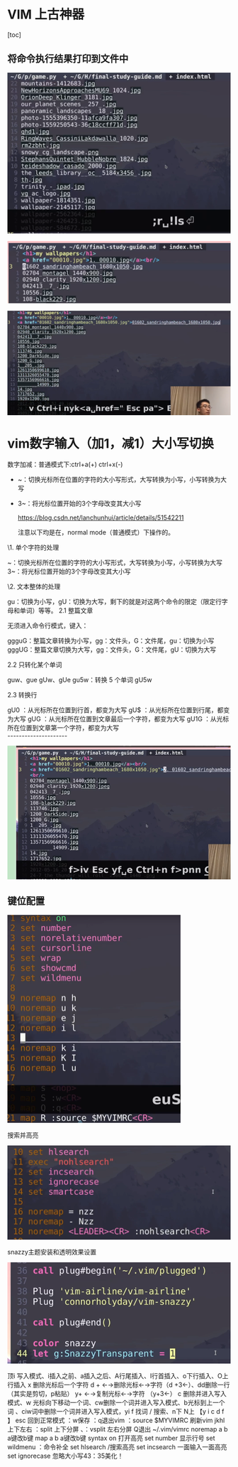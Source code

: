 # VIM 上古神器

[toc]



## 将命令执行结果打印到文件中

![image-20210619221230289](imgs/image-20210619221230289.png)

![image-20210619221357932](imgs/image-20210619221357932.png)

![image-20210619221527871](imgs/image-20210619221527871.png)

# vim数字输入（加1，减1）大小写切换

数字加减：普通模式下:ctrl+a(+) ctrl+x(-)

- ~：切换光标所在位置的字符的大小写形式，大写转换为小写，小写转换为大写
- 3~：将光标位置开始的3个字母改变其大小写

 

  https://blog.csdn.net/lanchunhui/article/details/51542211

  注意以下均是在，normal mode（普通模式）下操作的。

\1. 单个字符的处理

  ~：切换光标所在位置的字符的大小写形式，大写转换为小写，小写转换为大写
  3~：将光标位置开始的3个字母改变其大小写

\2. 文本整体的处理

gu：切换为小写，gU：切换为大写，剩下的就是对这两个命令的限定（限定行字母和单词）等等。
2.1 整篇文章

无须进入命令行模式，键入：

  ggguG：整篇文章转换为小写，gg：文件头，G：文件尾，gu：切换为小写
  gggUG：整篇文章切换为大写，gg：文件头，G：文件尾，gU：切换为大写

2.2 只转化某个单词

  guw、gue
  gUw、gUe
  gu5w：转换 5 个单词
  gU5w

2.3 转换行

  gU0 ：从光标所在位置到行首，都变为大写
  gU$ ：从光标所在位置到行尾，都变为大写
  gUG ：从光标所在位置到文章最后一个字符，都变为大写
  gU1G ：从光标所在位置到文章第一个字符，都变为大写  
\---------------------  

![image-20210619232215005](imgs/image-20210619232215005.png)

## 键位配置

<img src="imgs/image-20210620001400664.png" alt="image-20210620001400664" style="zoom:50%;" />

搜索并高亮

<img src="imgs/image-20210620002229027.png" alt="image-20210620002229027" style="zoom:50%;" />

snazzy主题安装和透明效果设置

![image-20210620002621166](imgs/image-20210620002621166.png)

顶i 写入模式、i插入之前、a插入之后、A行尾插入、I行首插入、o下行插入、O上行插入
x 删除光标后一个字符
d + ←→删除光标←→字符（d +3←）、dd删除一行（其实是剪切，p粘贴）
y+ ←→复制光标←→字符 （y+3←）
c 删除并进入写入模式、w 光标向下移动一个词、cw删除一个词并进入写入模式、b光标到上一个词 、ciw词中删除一个词并进入写入模式，yi
f 找词
/ 搜索、n下 N上
【y i c d f 】
esc 回到正常模式
：w保存
：q退出vim
：source $MYVIMRC 刷新vim
jkhl上下左右
：split 上下分屏 、：vsplit 左右分屏 Q退出
~/.vim/vimrc
noremap a b a键改b键
map a b a键改b键
syntax on 打开高亮
set number 显示行号
set wildmenu   ：命令补全
set hlsearch  /搜索高亮
set incsearch  一面输入一面高亮
set ignorecase 忽略大小写43：35美化！

